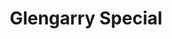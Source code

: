 ---
title: "Glengarry Special"
description: "fresh tomatoes, onions, olives, mushrooms, green peppers, & bacon"
price_s: "14"
price_m: "21"
price_l: "24"
price_xl: "28"
weight: "9"
hidden: true
---